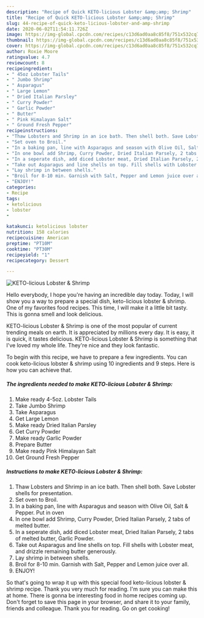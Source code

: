 ```yaml
---
description: "Recipe of Quick KETO-licious Lobster &amp;amp; Shrimp"
title: "Recipe of Quick KETO-licious Lobster &amp;amp; Shrimp"
slug: 44-recipe-of-quick-keto-licious-lobster-and-amp-shrimp
date: 2020-06-02T11:54:11.726Z
image: https://img-global.cpcdn.com/recipes/c13d6ad0aa8c85f8/751x532cq70/keto-licious-lobster-shrimp-recipe-main-photo.jpg
thumbnail: https://img-global.cpcdn.com/recipes/c13d6ad0aa8c85f8/751x532cq70/keto-licious-lobster-shrimp-recipe-main-photo.jpg
cover: https://img-global.cpcdn.com/recipes/c13d6ad0aa8c85f8/751x532cq70/keto-licious-lobster-shrimp-recipe-main-photo.jpg
author: Roxie Moore
ratingvalue: 4.7
reviewcount: 8
recipeingredient:
- " 45oz Lobster Tails"
- " Jumbo Shrimp"
- " Asparagus"
- " Large Lemon"
- " Dried Italian Parsley"
- " Curry Powder"
- " Garlic Powder"
- " Butter"
- " Pink Himalayan Salt"
- " Ground Fresh Pepper"
recipeinstructions:
- "Thaw Lobsters and Shrimp in an ice bath. Then shell both. Save Lobster shells for presentation."
- "Set oven to Broil."
- "In a baking pan, line with Asparagus and season with Olive Oil, Salt &amp; Pepper. Put in oven"
- "In one bowl add Shrimp, Curry Powder, Dried Italian Parsely, 2 tabs of melted butter."
- "In a seperate dish, add diced Lobster meat, Dried Italian Parsely, 2 tabs of melted butter, Garlic Powder."
- "Take out Asparagus and line shells on top. Fill shells with Lobster meat, and drizzle remaining butter generously."
- "Lay shrimp in between shells."
- "Broil for 8-10 min. Garnish with Salt, Pepper and Lemon juice over all."
- "ENJOY!"
categories:
- Recipe
tags:
- ketolicious
- lobster
- 

katakunci: ketolicious lobster  
nutrition: 158 calories
recipecuisine: American
preptime: "PT10M"
cooktime: "PT30M"
recipeyield: "1"
recipecategory: Dessert

---
```



![KETO-licious Lobster &amp; Shrimp](https://img-global.cpcdn.com/recipes/c13d6ad0aa8c85f8/751x532cq70/keto-licious-lobster-shrimp-recipe-main-photo.jpg)

Hello everybody, I hope you're having an incredible day today. Today, I will show you a way to prepare a special dish, keto-licious lobster &amp; shrimp. One of my favorites food recipes. This time, I will make it a little bit tasty. This is gonna smell and look delicious.



KETO-licious Lobster &amp; Shrimp is one of the most popular of current trending meals on earth. It is appreciated by millions every day. It is easy, it is quick, it tastes delicious. KETO-licious Lobster &amp; Shrimp is something that I've loved my whole life. They're nice and they look fantastic.


To begin with this recipe, we have to prepare a few ingredients. You can cook keto-licious lobster &amp; shrimp using 10 ingredients and 9 steps. Here is how you can achieve that.

<!--inarticleads1-->

##### The ingredients needed to make KETO-licious Lobster &amp; Shrimp:

1. Make ready  4-5oz. Lobster Tails
1. Take  Jumbo Shrimp
1. Take  Asparagus
1. Get  Large Lemon
1. Make ready  Dried Italian Parsley
1. Get  Curry Powder
1. Make ready  Garlic Powder
1. Prepare  Butter
1. Make ready  Pink Himalayan Salt
1. Get  Ground Fresh Pepper




<!--inarticleads2-->

##### Instructions to make KETO-licious Lobster &amp; Shrimp:

1. Thaw Lobsters and Shrimp in an ice bath. Then shell both. Save Lobster shells for presentation.
1. Set oven to Broil.
1. In a baking pan, line with Asparagus and season with Olive Oil, Salt &amp; Pepper. Put in oven
1. In one bowl add Shrimp, Curry Powder, Dried Italian Parsely, 2 tabs of melted butter.
1. In a seperate dish, add diced Lobster meat, Dried Italian Parsely, 2 tabs of melted butter, Garlic Powder.
1. Take out Asparagus and line shells on top. Fill shells with Lobster meat, and drizzle remaining butter generously.
1. Lay shrimp in between shells.
1. Broil for 8-10 min. Garnish with Salt, Pepper and Lemon juice over all.
1. ENJOY!




So that's going to wrap it up with this special food keto-licious lobster &amp; shrimp recipe. Thank you very much for reading. I'm sure you can make this at home. There is gonna be interesting food in home recipes coming up. Don't forget to save this page in your browser, and share it to your family, friends and colleague. Thank you for reading. Go on get cooking!

